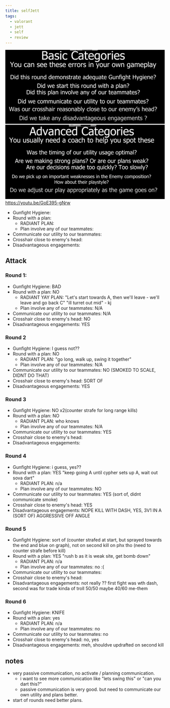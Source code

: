 ```yaml
---
title: selfJett
tags:
  - valorant
  - jett
  - self
  - review
---
```


![](notes/images/Screen%20Shot%202023-08-16%20at%205.53.08%20pm.png)
![](notes/images/Screen%20Shot%202023-08-16%20at%205.53.18%20pm.png)
https://youtu.be/GoE395-gNrw

- Gunfight Hygiene:
- Round with a plan:
  - RADIANT PLAN:
  - Plan involve any of our teammates:
- Communicate our utility to our teammates:
- Crosshair close to enemy's head:
- Disadvantageous engagements:

## Attack

### Round 1:

- Gunfight Hygiene: BAD
- Round with a plan: NO
  - RADIANT YAY PLAN: "Let's start towards A, then we'll leave - we'll leave and go back C" "ill turret out mid" - kj
  - Plan involve any of our teammates: N/A
- Communicate our utility to our teammates: N/A
- Crosshair close to enemy's head: NO
- Disadvantageous engagements: YES

### Round 2

- Gunfight Hygiene: I guess not??
- Round with a plan: NO
  - RADIANT PLAN: "go long, walk up, swing it together"
  - Plan involve any of our teammates: N/A
- Communicate our utility to our teammates: NO (SMOKED TO SCALE, DIDNT DO THAT)
- Crosshair close to enemy's head: SORT OF
- Disadvantageous engagements: YES

### Round 3

- Gunfight Hygiene: NO x2(counter strafe for long range kills)
- Round with a plan: NO
  - RADIANT PLAN: who knows
  - Plan involve any of our teammates: N/A
- Communicate our utility to our teammates: YES
- Crosshair close to enemy's head:
- Disadvantageous engagements:

### Round 4

- Gunfight Hygiene: i guess, yes??
- Round with a plan: YES "keep going A until cypher sets up A, wait out sova dart"
  - RADIANT PLAN: n/a
  - Plan involve any of our teammates: NO
- Communicate our utility to our teammates: YES (sort of, didnt communicate smoke)
- Crosshair close to enemy's head: YES
- Disadvantageous engagements: NOPE KILL WITH DASH, YES, 3V1 IN A (SORT OF) AGGRESSIVE OFF ANGLE

### Round 5

- Gunfight Hygiene: sort of (counter strafed at start, but sprayed towards the end and blue on graph), not on second kill on phx tho (need to counter strafe before kill)
- Round with a plan: YES "rush b as it is weak site, get bomb down"
  - RADIANT PLAN: n/a
  - Plan involve any of our teammates: no :(
- Communicate our utility to our teammates:
- Crosshair close to enemy's head:
- Disadvantageous engagements: not really ?? first fight was wth dash, second was for trade kinda of troll 50/50 maybe 40/60 me-them

### Round 6

- Gunfight Hygiene: KNIFE
- Round with a plan: yes
  - RADIANT PLAN: n/a
  - Plan involve any of our teammates: no
- Communicate our utility to our teammates: no
- Crosshair close to enemy's head: no, yes
- Disadvantageous engagements: meh, shouldve updrafted on second kill

## notes

- very passive communication, no activate / planning communication.
  - i want to see more communication like "lets swing this" or "can you dart this?"
  - passive communication is very good. but need to communicate our own utility and plans better.
- start of rounds need better plans.
